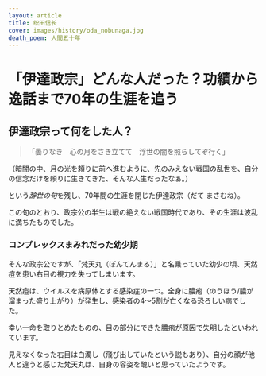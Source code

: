 ```yaml
---
layout: article
title: 织田信长
cover: images/history/oda_nobunaga.jpg
death_poem: 人間五十年
---
```


# 「伊達政宗」どんな人だった？功績から逸話まで70年の生涯を追う

## 伊達政宗って何をした人？

> 「曇りなき　心の月をさき立てて　浮世の闇を照らしてぞ行く」

（暗闇の中、月の光を頼りに前へ進むように、先のみえない戦国の乱世を、自分の信念だけを頼りに生きてきた、そんな人生だったなぁ。）  


という*辞世の句*を残し、70年間の生涯を閉じた伊達政宗（だて まさむね）。

この句のとおり、政宗公の半生は戦の絶えない戦国時代であり、その生涯は波乱に満ちたものでした。

### コンプレックスまみれだった幼少期
そんな政宗公ですが、「梵天丸（ぼんてんまる）」と名乗っていた幼少の頃、天然痘を患い右目の視力を失ってしまいます。  

天然痘は、ウイルスを病原体とする感染症の一つ。全身に膿疱（のうほう/膿が溜まった盛り上がり）が発生し、感染者の4～5割が亡くなる恐ろしい病でした。

幸い一命を取りとめたものの、目の部分にできた膿疱が原因で失明したといわれています。

見えなくなった右目は白濁し（飛び出していたという説もあり）、自分の顔が他人と違うと感じた梵天丸は、自身の容姿を醜いと思っていたようです。
